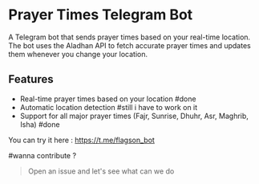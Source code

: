 # Prayer Times Telegram Bot

A Telegram bot that sends prayer times based on your real-time location. The bot uses the Aladhan API to fetch accurate prayer times and updates them whenever you change your location.

## Features

- Real-time prayer times based on your location #done
- Automatic location detection #still i have to work on it
- Support for all major prayer times (Fajr, Sunrise, Dhuhr, Asr, Maghrib, Isha) #done

You can try it here : https://t.me/flagson_bot

#wanna contribute ? 
>Open an issue and let's see what can we do 
